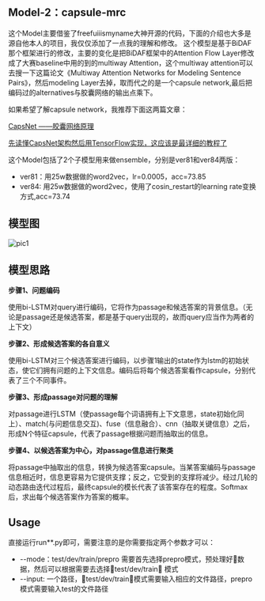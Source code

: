 ## Model-2：capsule-mrc
这个Model主要借鉴了freefuiiismyname大神开源的代码，下面的介绍也大多是源自他本人的项目，我仅仅添加了一点我的理解和修改。
这个模型是基于BiDAF那个框架进行的修改，主要的变化是把BiDAF框架中的Attention Flow Layer修改成了大赛baseline中用的到的multiway Attention，这个multiway attention可以去搜一下这篇论文《Multiway Attention Networks for Modeling Sentence Pairs》，然后modeling Layer去掉，取而代之的是一个capsule network,最后把编码过的alternatives与胶囊网络的输出点乘下。

如果希望了解capsule network，我推荐下面这两篇文章：

[CapsNet ——胶囊网络原理](https://blog.csdn.net/godwriter/article/details/79216404)

[先读懂CapsNet架构然后用TensorFlow实现，这应该是最详细的教程了](https://zhuanlan.zhihu.com/p/30753326)

这个Model包括了2个子模型用来做ensemble，分别是ver81和ver84两版：
* ver81：用25w数据做的word2vec，lr=0.0005，acc=73.85
* ver84: 用25w数据做的word2vec，使用了cosin_restart的learning rate变换方式,acc=73.74

## 模型图
![pic1](https://github.com/antdlx/aic18_rc/blob/master/capsuleNet/model.png)

## 模型思路
**步骤1、问题编码**

使用bi-LSTM对query进行编码，它将作为passage和候选答案的背景信息。（无论是passage还是候选答案，都是基于query出现的，故而query应当作为两者的上下文）

**步骤2、形成候选答案的各自意义**

使用bi-LSTM对三个候选答案进行编码，以步骤1输出的state作为lstm的初始状态，使它们拥有问题的上下文信息。编码后将每个候选答案看作capsule，分别代表了三个不同事件。

**步骤3、形成passage对问题的理解**

对passage进行LSTM（使passage每个词语拥有上下文意思，state初始化同上）、match(与问题信息交互)、fuse（信息融合）、cnn（抽取关键信息）之后，形成N个特征capsule，代表了passage根据问题而抽取出的信息。

**步骤4、以候选答案为中心，对passage信息进行聚类**

将passage中抽取出的信息，转换为候选答案capsule。当某答案编码与passage信息相近时，信息更容易为它提供支撑；反之，它受到的支撑将减少。经过几轮的动态路由迭代过程后，最终capsule的模长代表了该答案存在的程度。Softmax后，求出每个候选答案作为答案的概率。

## Usage
直接运行run**.py即可，需要注意的是你需要指定两个参数才可以：
* --mode：test/dev/train/prepro  需要首先选择prepro模式，预处理好数据，然后可以根据需要去选择test/dev/train 模式
* --input: 一个路径，test/dev/train模式需要输入相应的文件路径，prepro模式需要输入test的文件路径
